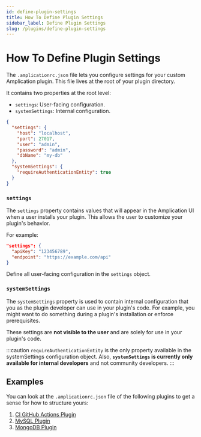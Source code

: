 ```yaml
---
id: define-plugin-settings
title: How To Define Plugin Settings
sidebar_label: Define Plugin Settings
slug: /plugins/define-plugin-settings
---
```


# How To Define Plugin Settings

The `.amplicationrc.json` file lets you configure settings for your custom Amplication plugin.
This file lives at the root of your plugin directory.

It contains two properties at the root level:

- `settings`: User-facing configuration.
- `systemSettings`: Internal configuration.

```json title=".amplicationrc.json"
{
  "settings": {
    "host": "localhost",
    "port": 27017,
    "user": "admin",
    "password": "admin",
    "dbName": "my-db"
  },
  "systemSettings": {
    "requireAuthenticationEntity": true
  }
}
```

### `settings`

The `settings` property contains values that will appear in the Amplication UI when a user installs your plugin. This allows the user to customize your plugin's behavior.

For example:

```json
"settings": {
  "apiKey": "123456789",
  "endpoint": "https://example.com/api"
}
```

Define all user-facing configuration in the `settings` object.

### `systemSettings`

The `systemSettings` property is used to contain internal configuration that you as the plugin developer can use in your plugin's code. For example, you might want to do something during a plugin's installation or enforce prerequisites.

These settings are **not visible to the user** and are solely for use in your plugin's code.

:::caution
`requireAuthenticationEntity` is the only property available in the systemSettings configuration object. Also, **`systemSettings` is currently only available for internal developers** and not community developers.
:::

## Examples

You can look at the `.amplicationrc.json` file of the following plugins to get a sense for how to structure yours:

1. [CI GitHub Actions Plugin](https://github.com/amplication/plugins/blob/master/plugins/ci-github-actions/.amplicationrc.json)
2. [MySQL Plugin](https://github.com/amplication/plugins/blob/master/plugins/db-mysql/.amplicationrc.json)
3. [MongoDB Plugin](https://github.com/amplication/plugins/blob/master/plugins/db-mongo/.amplicationrc.json)
